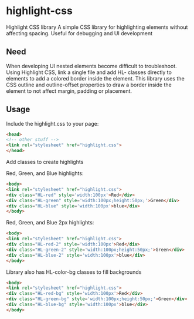 # highlight-css
Highlight CSS library
A simple CSS library for highlighting elements without affecting spacing.  Useful for debugging and UI development

## Need
When developing UI nested elements become difficult to troubleshoot.  Using Highlight CSS, link a single file and add
HL- classes directly to elements to add a colored border inside the element.  This library uses the CSS outline 
and outline-offset properties to draw a border inside the element to not affect margin, padding or placement.

## Usage
Include the highlight.css to your page:

```html
<head>
<!-- other stuff -->
<link rel="stylesheet" href="highlight.css">
</head>
```

Add classes to create highlights

Red, Green, and Blue highlights:
```html
<body>
<link rel="stylesheet" href="highlight.css">
<div class="HL-red" style='width:100px'>Red</div>
<div class="HL-green" style='width:100px;height:50px;'>Green</div>
<div class="HL-blue" style='width:100px'>blue</div>
</body>
```

Red, Green, and Blue 2px highlights:
```html
<body>
<link rel="stylesheet" href="highlight.css">
<div class="HL-red-2" style='width:100px'>Red</div>
<div class="HL-green-2" style='width:100px;height:50px;'>Green</div>
<div class="HL-blue-2" style='width:100px'>blue</div>
</body>
```

Library also has HL-color-bg classes to fill backgrounds
```html
<body>
<link rel="stylesheet" href="highlight.css">
<div class="HL-red-bg" style='width:100px'>Red</div>
<div class="HL-green-bg" style='width:100px;height:50px;'>Green</div>
<div class="HL-blue-bg" style='width:100px'>blue</div>
</body>
```
